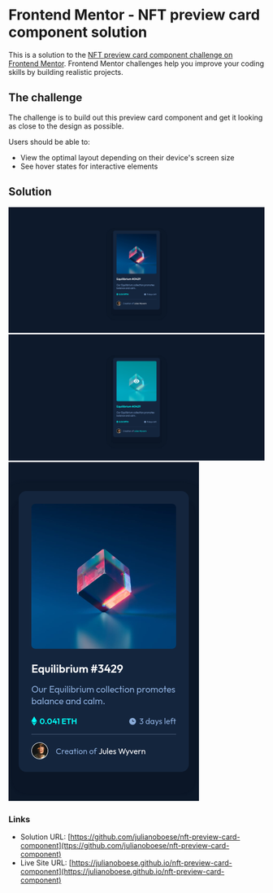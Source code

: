 # Frontend Mentor - NFT preview card component solution

This is a solution to the [NFT preview card component challenge on Frontend Mentor](https://www.frontendmentor.io/challenges/nft-preview-card-component-SbdUL_w0U). Frontend Mentor challenges help you improve your coding skills by building realistic projects. 

## The challenge

The challenge is to build out this preview card component and get it looking as close to the design as possible.

Users should be able to:

- View the optimal layout depending on their device's screen size
- See hover states for interactive elements

## Solution

![Solution for the NFT preview card component coding challenge](./screenshot.png)
![Active states for the NFT preview card component coding challenge](./screenshot-active-states.png)
![Mobile design for the NFT preview card component coding challenge](./screenshot-mobile.png)

### Links

- Solution URL: [https://github.com/julianoboese/nft-preview-card-component](ttps://github.com/julianoboese/nft-preview-card-component)
- Live Site URL: [https://julianoboese.github.io/nft-preview-card-component](https://julianoboese.github.io/nft-preview-card-component)
